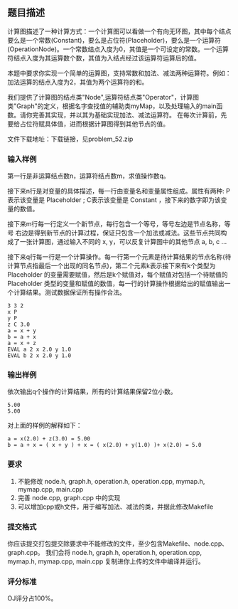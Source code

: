 ## 题目描述
计算图描述了一种计算方式：一个计算图可以看做一个有向无环图，其中每个结点要么是一个常数(Constant)，要么是占位符(Placeholder)，要么是一个运算符(OperationNode)。一个常数结点入度为0，其值是一个可设定的常数。一个运算符结点入度为其运算数个数，其值为入结点经过该运算符运算后的值。

本题中要求你实现一个简单的运算图，支持常数和加法、减法两种运算符。例如：加法运算的结点入度为2，其值为两个运算符的和。

我们提供了计算图的结点类"Node",运算符结点类"Operator"，计算图类"Graph"的定义，根据名字查找值的辅助类myMap，以及处理输入的main函数。请你完善其实现，并以其为基础实现加法、减法运算符。 在每次计算前，先要给占位符赋具体值，进而根据计算图得到其他节点的值。

文件下载地址：下载链接，见problem_52.zip

### 输入样例
第一行是非运算结点数n，运算符结点数m，求值操作数q。

接下来n行是对变量的具体描述，每一行由变量名和变量属性组成。属性有两种: P表示该变量是 Placeholder ; C表示该变量是 Constant ，接下来的数字即为该变量的数值。

接下来m行每一行定义一个新节点，每行包含一个等号，等号左边是节点名称，等号 右边是得到新节点的计算过程，保证只包含一个加法或减法。这些节点共同构成了一张计算图，通过输入不同的 x, y，可以反复计算图中的其他节点 a, b, c ...

接下来q行每一行是一个计算操作。每一行第一个元素是待计算结果的节点名称(待计算节点指最后一个出现的同名节点)，第二个元素k表示接下来有k个类型为 Placeholder 的变量需要赋值，然后是k个赋值对，每个赋值对包括一个待赋值的 Placeholder 类型的变量和赋值的数值，每一行的计算操作根据给出的赋值输出一个计算结果。测试数据保证所有操作合法。
```
3 3 2
x P
y P
z C 3.0
a = x + y
b = a + x
a = x + z
EVAL a 2 x 2.0 y 1.0
EVAL b 2 x 2.0 y 1.0
```
### 输出样例
依次输出q个操作的计算结果，所有的计算结果保留2位小数。
```
5.00
5.00
```
对上面的样例的解释如下：
```
a = x(2.0) + z(3.0) = 5.00
b = a + x = ( x + y ) + x = ( x(2.0) + y(1.0) )+ x(2.0) = 5.0
```
### 要求
1. 不能修改 node.h, graph.h, operation.h, operation.cpp, mymap.h, mymap.cpp, main.cpp
2. 完善 node.cpp, graph.cpp 中的实现
3. 可以增加cpp或h文件，用于编写加法、减法的类，并据此修改Makefile
### 提交格式
你应该提交打包提交除要求中不能修改的文件，至少包含Makefile、node.cpp、 graph.cpp。 我们会将 node.h, graph.h, operation.h, operation.cpp, mymap.h, mymap.cpp, main.cpp 复制进你上传的文件中编译并运行。

### 评分标准
OJ评分占100%。
